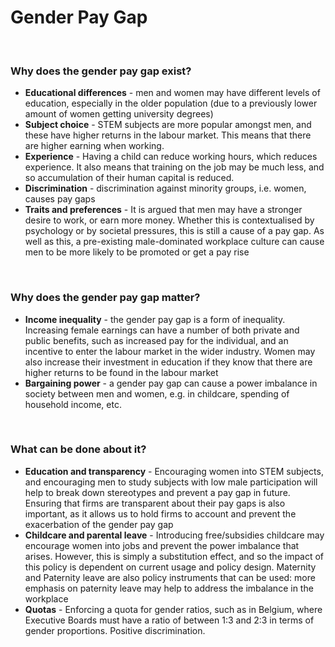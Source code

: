 # Gender Pay Gap


</br>





### Why does the gender pay gap exist?

- **Educational differences** - men and women may have different levels of education, especially in the older population (due to a previously lower amount of women getting university degrees)
- **Subject choice** - STEM subjects are more popular amongst men, and these have higher returns in the labour market. This means that there are higher earning when working.
- **Experience** - Having a child can reduce working hours, which reduces experience. It also means that training on the job may be much less, and so accumulation of their human capital is reduced.
- **Discrimination** - discrimination against minority groups, i.e. women, causes pay gaps
- **Traits and preferences** - It is argued that men may have a stronger desire to work, or earn more money. Whether this is contextualised by psychology or by societal pressures, this is still a cause of a pay gap. As well as this, a pre-existing male-dominated workplace culture can cause men to be more likely to be promoted or get a pay rise





</br>

### Why does the gender pay gap matter?

- **Income inequality** - the gender pay gap is a form of inequality. Increasing female earnings can have a number of both private and public benefits, such as increased pay for the individual, and an incentive to enter the labour market in the wider industry. Women may also increase their investment in education if they know that there are higher returns to be found in the labour market
- **Bargaining power** - a gender pay gap can cause a power imbalance in society between men and women, e.g. in childcare, spending of household income, etc.





</br>

### What can be done about it?

- **Education and transparency** - Encouraging women into STEM subjects, and encouraging men to study subjects with low male participation will help to break down stereotypes and prevent a pay gap in future. Ensuring that firms are transparent about their pay gaps is also important, as it allows us to hold firms to account and prevent the exacerbation of the gender pay gap
- **Childcare and parental leave** - Introducing free/subsidies childcare may encourage women into jobs and prevent the power imbalance that arises. However, this is simply a substitution effect, and so the impact of this policy is dependent on current usage and policy design. Maternity and Paternity leave are also policy instruments that can be used: more emphasis on paternity leave may help to address the imbalance in the workplace
- **Quotas** - Enforcing a quota for gender ratios, such as in Belgium, where Executive Boards must have a ratio of between 1:3 and 2:3 in terms of gender proportions. Positive discrimination.



